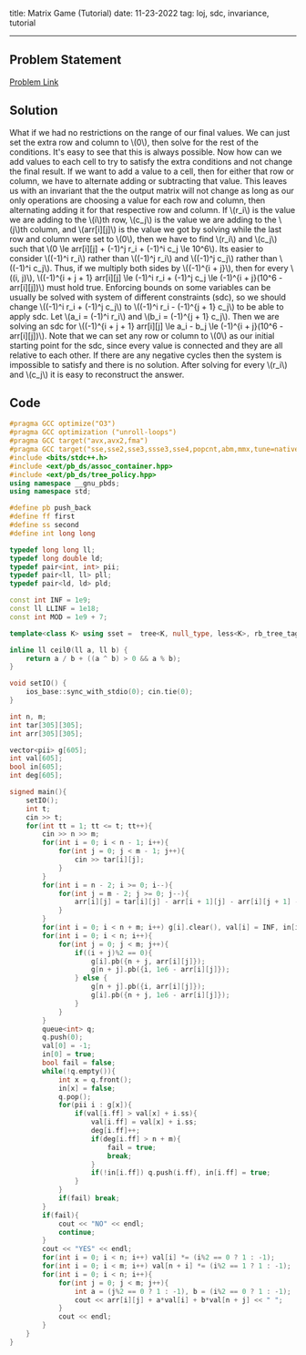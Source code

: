 title: Matrix Game (Tutorial)
date: 11-23-2022
tag: loj, sdc, invariance, tutorial

---

## Problem Statement

[Problem Link](https://loj.ac/p/3500)

## Solution

What if we had no restrictions on the range of our final values. We can just set the extra row and column to \\(0\\), then solve for the rest of the conditions. It's easy to see that this is always possible. Now how can we add values to each cell to try to satisfy the extra conditions and not change the final result. If we want to add a value to a cell, then for either that row or column, we have to alternate adding or subtracting that value. This leaves us with an invariant that the the output matrix will not change as long as our only operations are choosing a value for each row and column, then alternating adding it for that respective row and column. If \\(r_i\\) is the value we are adding to the \\(i\\)th row, \\(c_j\\) is the value we are adding to the \\(j\\)th column, and \\(arr[i][j]\\) is the value we got by solving while the last row and column were set to \\(0\\), then we have to find \\(r_i\\) and \\(c_j\\) such that \\(0 \\le arr[i][j] + (-1)^j r_i + (-1)^i c_j \\le 10^6\\). Its easier to consider \\((-1)^i r_i\\) rather than \\((-1)^j r_i\\) and \\((-1)^j c_j\\) rather than \\((-1)^i c_j\\). Thus, if we multiply both sides by \\((-1)^{i + j}\\), then for every \\((i, j)\\), \\((-1)^{i + j + 1} arr[i][j] \\le (-1)^i r_i + (-1)^j c_j \\le (-1)^{i + j}(10^6 - arr[i][j])\\) must hold true. Enforcing bounds on some variables can be usually be solved with system of different constraints (sdc), so we should change \\((-1)^i r_i + (-1)^j c_j\\) to \\((-1)^i r_i - (-1)^{j + 1} c_j\\) to be able to apply sdc. Let \\(a_i = (-1)^i r_i\\) and \\(b_i = (-1)^{j + 1} c_j\\). Then we are solving an sdc for \\((-1)^{i + j + 1} arr[i][j] \\le a_i - b_j \\le (-1)^{i + j}(10^6 - arr[i][j])\\). Note that we can set any row or column to \\(0\\) as our initial starting point for the sdc, since every value is connected and they are all relative to each other. If there are any negative cycles then the system is impossible to satisfy and there is no solution. After solving for every \\(r_i\\) and \\(c_j\\) it is easy to reconstruct the answer.

## Code

```c++
#pragma GCC optimize("O3")
#pragma GCC optimization ("unroll-loops")
#pragma GCC target("avx,avx2,fma")
#pragma GCC target("sse,sse2,sse3,ssse3,sse4,popcnt,abm,mmx,tune=native")
#include <bits/stdc++.h>
#include <ext/pb_ds/assoc_container.hpp>
#include <ext/pb_ds/tree_policy.hpp>
using namespace __gnu_pbds;
using namespace std;

#define pb push_back
#define ff first
#define ss second
#define int long long

typedef long long ll;
typedef long double ld;
typedef pair<int, int> pii;
typedef pair<ll, ll> pll;
typedef pair<ld, ld> pld;

const int INF = 1e9;
const ll LLINF = 1e18;
const int MOD = 1e9 + 7;

template<class K> using sset =  tree<K, null_type, less<K>, rb_tree_tag, tree_order_statistics_node_update>;

inline ll ceil0(ll a, ll b) {
    return a / b + ((a ^ b) > 0 && a % b);
}

void setIO() {
    ios_base::sync_with_stdio(0); cin.tie(0);
}

int n, m;
int tar[305][305];
int arr[305][305];

vector<pii> g[605];
int val[605];
bool in[605];
int deg[605];

signed main(){
    setIO();
    int t;
    cin >> t;
    for(int tt = 1; tt <= t; tt++){
        cin >> n >> m;
        for(int i = 0; i < n - 1; i++){
            for(int j = 0; j < m - 1; j++){
                cin >> tar[i][j];
            }
        }
        for(int i = n - 2; i >= 0; i--){
            for(int j = m - 2; j >= 0; j--){
                arr[i][j] = tar[i][j] - arr[i + 1][j] - arr[i][j + 1] - arr[i + 1][j + 1]; 
            }
        }
        for(int i = 0; i < n + m; i++) g[i].clear(), val[i] = INF, in[i] = false, deg[i] = 0;
        for(int i = 0; i < n; i++){
            for(int j = 0; j < m; j++){
                if((i + j)%2 == 0){
                    g[i].pb({n + j, arr[i][j]});
                    g[n + j].pb({i, 1e6 - arr[i][j]});
                } else {
                    g[n + j].pb({i, arr[i][j]});
                    g[i].pb({n + j, 1e6 - arr[i][j]});
                }
            }
        }
        queue<int> q;
        q.push(0);
        val[0] = -1;
        in[0] = true;
        bool fail = false;
        while(!q.empty()){
            int x = q.front();
            in[x] = false;
            q.pop();
            for(pii i : g[x]){
                if(val[i.ff] > val[x] + i.ss){
                    val[i.ff] = val[x] + i.ss;
                    deg[i.ff]++;
                    if(deg[i.ff] > n + m){
                        fail = true;
                        break;
                    }
                    if(!in[i.ff]) q.push(i.ff), in[i.ff] = true;
                }
            }
            if(fail) break;
        }
        if(fail){
            cout << "NO" << endl;
            continue;
        }
        cout << "YES" << endl;
        for(int i = 0; i < n; i++) val[i] *= (i%2 == 0 ? 1 : -1);
        for(int i = 0; i < m; i++) val[n + i] *= (i%2 == 1 ? 1 : -1);
        for(int i = 0; i < n; i++){
            for(int j = 0; j < m; j++){
                int a = (j%2 == 0 ? 1 : -1), b = (i%2 == 0 ? 1 : -1);
                cout << arr[i][j] + a*val[i] + b*val[n + j] << " ";
            }
            cout << endl;
        }
    }
}
```